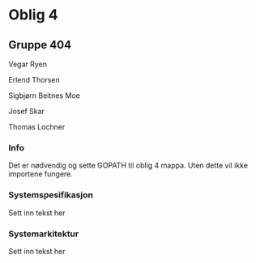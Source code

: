 # Oblig 4
## Gruppe 404

Vegar Ryen

Erlend Thorsen

Sigbjørn Beitnes Moe

Josef Skar

Thomas Lochner

### Info

Det er nødvendig og sette GOPATH til oblig 4 mappa. Uten dette vil ikke importene fungere.

### Systemspesifikasjon

Sett inn tekst her

### Systemarkitektur

Sett inn tekst her  
